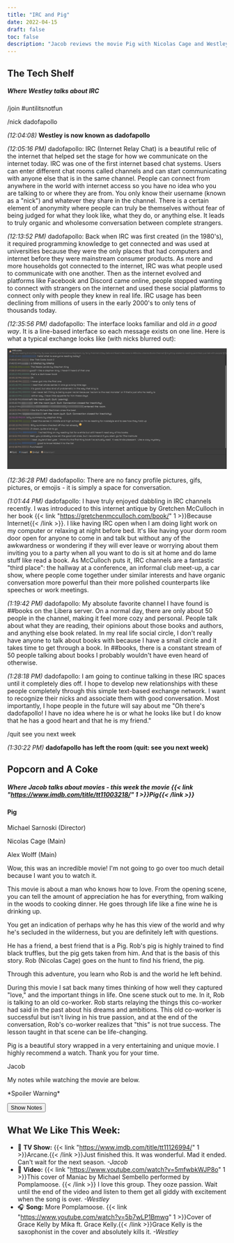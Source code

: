 ```yaml
---
title: "IRC and Pig"
date: 2022-04-15
draft: false
toc: false
description: "Jacob reviews the movie Pig with Nicolas Cage and Westley writes about his experience exploring IRC."
---
```

## The Tech Shelf
##### *Where Westley talks about IRC*

/join #untilitsnotfun

/nick dadofapollo

*(12:04:08)* **Westley is now known as dadofapollo**

*(12:05:16 PM)* dadofapollo: IRC (Internet Relay Chat) is a beautiful relic of the internet that helped set the stage for how we communicate on the internet today. IRC was one of the first internet based chat systems. Users can enter different chat rooms called channels and can start communicating with anyone else that is in the same channel. People can connect from anywhere in the world with internet access so you have no idea who you are talking to or where they are from. You only know their username (known as a "nick") and whatever they share in the channel. There is a certain element of anonymity where people can truly be themselves without fear of being judged for what they look like, what they do, or anything else. It leads to truly organic and wholesome conversation between complete strangers.

*(12:13:52 PM)* dadofapollo: Back when IRC was first created (in the 1980's), it required programming knowledge to get connected and was used at universities because they were the only places that had computers and internet before they were mainstream consumer products. As more and more households got connected to the internet, IRC was what people used to communicate with one another. Then as the internet evolved and platforms like Facebook and Discord came online, people stopped wanting to connect with strangers on the internet and used these social platforms to connect only with people they knew in real life. IRC usage has been declining from millions of users in the early 2000's to only tens of thousands today.

*(12:35:56 PM)* dadofapollo: The interface looks familiar and old *in a good way*. It is a line-based interface so each message exists on one line. Here is what a typical exchange looks like (with nicks blurred out):

![Picture showing typical interface for an IRC channel. It shows people talking about Stephen King books.](irc_example.png)

*(12:36:28 PM)* dadofapollo: There are no fancy profile pictures, gifs, pictures, or emojis - it is simply a space for conversation.

*(1:01:44 PM)* dadofapollo: I have truly enjoyed dabbling in IRC channels recently. I was introduced to this internet antique by Gretchen McCulloch in her book {{< link "https://gretchenmcculloch.com/book/" 1 >}}Because Internet{{< /link >}}. I like having IRC open when I am doing light work on my computer or relaxing at night before bed. It's like having your dorm room door open for anyone to come in and talk but without any of the awkwardness or wondering if they will ever leave or worrying about them inviting you to a party when all you want to do is sit at home and do lame stuff like read a book. As McCulloch puts it, IRC channels are a fantastic "third place": the hallway at a conference, an informal club meet-up, a car show, where people come together under similar interests and have organic conversation more powerful than their more polished counterparts like speeches or work meetings.

*(1:19:42 PM)* dadofapollo: My absolute favorite channel I have found is ##books on the Libera server. On a normal day, there are only about 50 people in the channel, making it feel more cozy and personal. People talk about what they are reading, their opinions about those books and authors, and anything else book related. In my real life social circle, I don't really have anyone to talk about books with because I have a small circle and it takes time to get through a book. In ##books, there is a constant stream of 50 people talking about books I probably wouldn't have even heard of otherwise.

*(1:28:18 PM)* dadofapollo: I am going to continue talking in these IRC spaces until it completely dies off. I hope to develop new relationships with these people completely through this simple text-based exchange network. I want to recognize  their nicks and associate them with good conversation. Most importantly, I hope people in the future will say about me "Oh there's dadofapollo! I have no idea where he is or what he looks like but I do know that he has a good heart and that he is my friend."

/quit see you next week

*(1:30:22 PM)* **dadofapollo has left the room (quit: see you next week)**

## Popcorn and A Coke
##### *Where Jacob talks about movies - this week the movie {{< link "https://www.imdb.com/title/tt11003218/" 1 >}}Pig{{< /link >}}*

#### Pig
Michael Sarnoski (Director)

Nicolas Cage (Main)

Alex Wolff (Main)

Wow, this was an incredible movie! I'm not going to go over too much detail because I want you to watch it.

This movie is about a man who knows how to love. From the opening scene, you can tell the amount of appreciation he has for everything, from walking in the woods to cooking dinner. He goes through life like a fine wine he is drinking up.

You get an indication of perhaps why he has this view of the world and why he's secluded in the wilderness, but you are definitely left with questions.

He has a friend, a best friend that is a Pig. Rob's pig is highly trained to find black truffles, but the pig gets taken from him. And that is the basis of this story. Rob (Nicolas Cage) goes on the hunt to find his friend, the pig.

Through this adventure, you learn who Rob is and the world he left behind.

During this movie I sat back many times thinking of how well they captured "love," and the important things in life. One scene stuck out to me. In it, Rob is talking to an old co-worker. Rob starts relaying the things this co-worker had said in the past about his dreams and ambitions. This old co-worker is successful but isn't living in his true passion, and at the end of the conversation, Rob's co-worker realizes that "this" is not true success. The lesson taught in that scene can be life-changing.

Pig is a beautiful story wrapped in a very entertaining and unique movie. I highly recommend a watch.
Thank you for your time.

Jacob

My notes while watching the movie are below.

\*Spoiler Warning\*

<button type="button"
        onclick="show()">
        Show Notes
</button>

<img src="pig_notes.jpg" id="hidden-image" style="display: none;"/>


## What We Like This Week:
- &#x1F3A6; **TV Show:** {{< link "https://www.imdb.com/title/tt11126994/" 1 >}}Arcane.{{< /link >}}Just finished this. It was wonderful. Mad it ended. Can't wait for the next season. *-Jacob*
- &#x1F4FC; **Video:** {{< link "https://www.youtube.com/watch?v=5mfwbkWJP8o" 1 >}}This cover of Maniac by Michael Sembello performed by Pomplamoose. {{< /link >}} I love this group. They ooze passion. Wait until the end of the video and listen to them get all giddy with excitement when the song is over. *-Westley*
- &#x1F3A7; **Song:** More Pomplamoose. {{< link "https://www.youtube.com/watch?v=5b7wLP1Bmwg" 1 >}}Cover of Grace Kelly by Mika ft. Grace Kelly.{{< /link >}}Grace Kelly is the saxophonist in the cover and absolutely kills it. *-Westley*